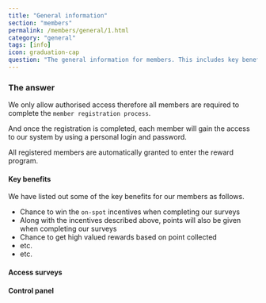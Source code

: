```yaml
---
title: "General information"
section: "members"
permalink: /members/general/1.html
category: "general"
tags: [info]
icon: graduation-cap
question: "The general information for members. This includes key benefits of being a member, ability to access different surveys - both public and private ones, and how to use the dashboard to control all possible functions in our system."
---
```


### The answer

We only allow authorised access therefore all members are required to complete the `member registration process`.

And once the registration is completed, each member will gain the access to our system by using a personal login and password.

All registered members are automatically granted to enter the reward program.


#### Key benefits

We have listed out some of the key benefits for our members as follows.

- Chance to win the `on-spot` incentives when completing our surveys
- Along with the incentives described above, points will also be given when completing our surveys
- Chance to get high valued rewards based on point collected
- etc.
- etc.



#### Access surveys



#### Control panel
